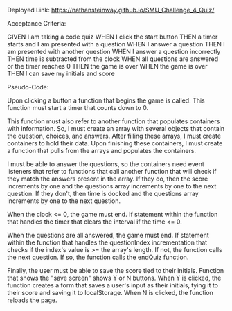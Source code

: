 Deployed Link: https://nathansteinway.github.io/SMU_Challenge_4_Quiz/

Acceptance Criteria:

GIVEN I am taking a code quiz
WHEN I click the start button
THEN a timer starts and I am presented with a question
WHEN I answer a question
THEN I am presented with another question
WHEN I answer a question incorrectly
THEN time is subtracted from the clock
WHEN all questions are answered or the timer reaches 0
THEN the game is over
WHEN the game is over
THEN I can save my initials and score

Pseudo-Code:

Upon clicking a button a function that begins the game is called.
This function must start a timer that counts down to 0.

This function must also refer to another function that populates containers with information.
So, I must create an array with several objects that contain the question, choices, and answers.
After filling these arrays, I must create containers to hold their data.
Upon finishing these containers, I must create a function that pulls from the arrays and populates the containers.

I must be able to answer the questions, so the containers need event listeners that refer to functions that call another function that will check if they match the answers present in the array.
If they do, then the score increments by one and the questions array increments by one to the next question.
If they don't, then time is docked and the questions array increments by one to the next question.

When the clock <= 0, the game must end.
If statement within the function that handles the timer that clears the interval if the time <= 0.

When the questions are all answered, the game must end.
If statement within the function that handles the questionIndex incrementation that checks if the index's value is >= the array's length.
If not, the function calls the next question.
If so, the function calls the endQuiz function.

Finally, the user must be able to save the score tied to their initials.
Function that shows the "save screen" shows Y or N buttons.
When Y is clicked, the function creates a form that saves a user's input as their initials, tying it to their score and saving it to localStorage.
When N is clicked, the function reloads the page.





